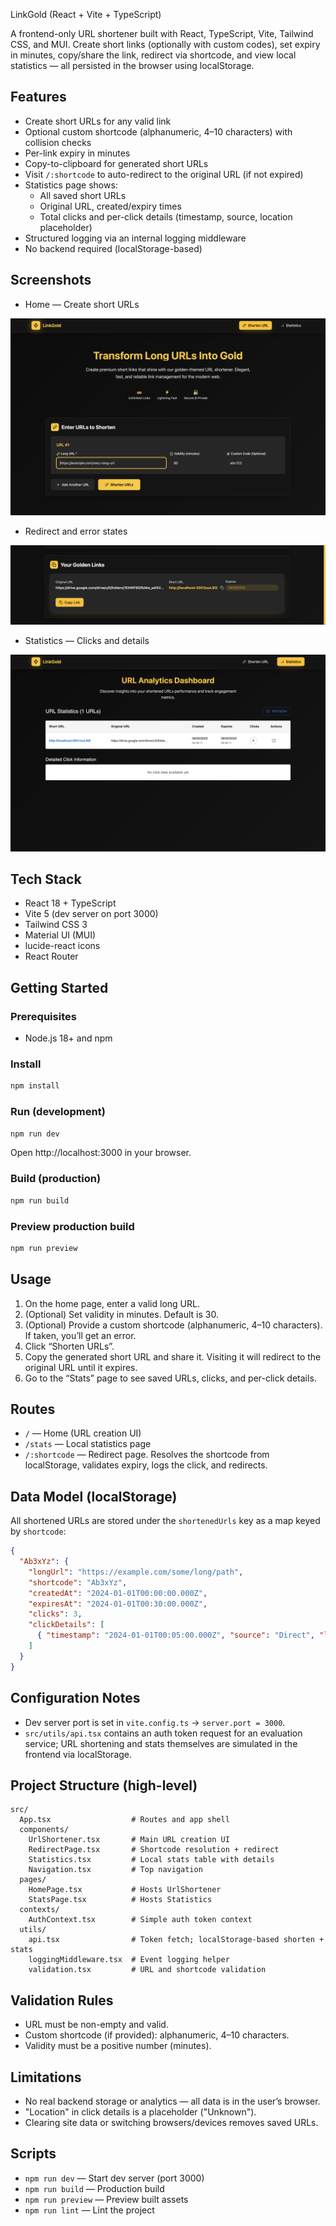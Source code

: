LinkGold (React + Vite + TypeScript)

A frontend-only URL shortener built with React, TypeScript, Vite, Tailwind CSS, and MUI. Create short links (optionally with custom codes), set expiry in minutes, copy/share the link, redirect via shortcode, and view local statistics — all persisted in the browser using localStorage.

## Features
- Create short URLs for any valid link
- Optional custom shortcode (alphanumeric, 4–10 characters) with collision checks
- Per-link expiry in minutes
- Copy-to-clipboard for generated short URLs
- Visit `/:shortcode` to auto-redirect to the original URL (if not expired)
- Statistics page shows:
  - All saved short URLs
  - Original URL, created/expiry times
  - Total clicks and per-click details (timestamp, source, location placeholder)
- Structured logging via an internal logging middleware
- No backend required (localStorage-based)

## Screenshots

- Home — Create short URLs

![Home](./screen1.png)

- Redirect and error states

![Redirect/Error](./screen2.png)

- Statistics — Clicks and details

![Statistics](./screen3.png)

## Tech Stack
- React 18 + TypeScript
- Vite 5 (dev server on port 3000)
- Tailwind CSS 3
- Material UI (MUI)
- lucide-react icons
- React Router

## Getting Started

### Prerequisites
- Node.js 18+ and npm

### Install
```bash
npm install
```

### Run (development)
```bash
npm run dev
```
Open http://localhost:3000 in your browser.

### Build (production)
```bash
npm run build
```

### Preview production build
```bash
npm run preview
```

## Usage
1. On the home page, enter a valid long URL.
2. (Optional) Set validity in minutes. Default is 30.
3. (Optional) Provide a custom shortcode (alphanumeric, 4–10 characters). If taken, you’ll get an error.
4. Click “Shorten URLs”.
5. Copy the generated short URL and share it. Visiting it will redirect to the original URL until it expires.
6. Go to the “Stats” page to see saved URLs, clicks, and per-click details.

## Routes
- `/` — Home (URL creation UI)
- `/stats` — Local statistics page
- `/:shortcode` — Redirect page. Resolves the shortcode from localStorage, validates expiry, logs the click, and redirects.

## Data Model (localStorage)
All shortened URLs are stored under the `shortenedUrls` key as a map keyed by `shortcode`:
```json
{
  "Ab3xYz": {
    "longUrl": "https://example.com/some/long/path",
    "shortcode": "Ab3xYz",
    "createdAt": "2024-01-01T00:00:00.000Z",
    "expiresAt": "2024-01-01T00:30:00.000Z",
    "clicks": 3,
    "clickDetails": [
      { "timestamp": "2024-01-01T00:05:00.000Z", "source": "Direct", "location": "Unknown" }
    ]
  }
}
```

## Configuration Notes
- Dev server port is set in `vite.config.ts` → `server.port = 3000`.
- `src/utils/api.tsx` contains an auth token request for an evaluation service; URL shortening and stats themselves are simulated in the frontend via localStorage.

## Project Structure (high-level)
```
src/
  App.tsx                  # Routes and app shell
  components/
    UrlShortener.tsx       # Main URL creation UI
    RedirectPage.tsx       # Shortcode resolution + redirect
    Statistics.tsx         # Local stats table with details
    Navigation.tsx         # Top navigation
  pages/
    HomePage.tsx           # Hosts UrlShortener
    StatsPage.tsx          # Hosts Statistics
  contexts/
    AuthContext.tsx        # Simple auth token context
  utils/
    api.tsx                # Token fetch; localStorage-based shorten + stats
    loggingMiddleware.tsx  # Event logging helper
    validation.tsx         # URL and shortcode validation
```

## Validation Rules
- URL must be non-empty and valid.
- Custom shortcode (if provided): alphanumeric, 4–10 characters.
- Validity must be a positive number (minutes).

## Limitations
- No real backend storage or analytics — all data is in the user’s browser.
- "Location" in click details is a placeholder ("Unknown").
- Clearing site data or switching browsers/devices removes saved URLs.

## Scripts
- `npm run dev` — Start dev server (port 3000)
- `npm run build` — Production build
- `npm run preview` — Preview built assets
- `npm run lint` — Lint the project

